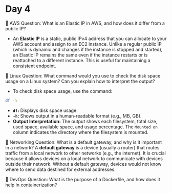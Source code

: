 # Day 4

🔸 AWS Question:
What is an Elastic IP in AWS, and how does it differ from a public IP?
- An **Elastic IP** is a static, public IPv4 address that you can allocate to your AWS account and assign to an EC2 instance. Unlike a regular public IP (which is dynamic and changes if the instance is stopped and started), an Elastic IP remains the same even if the instance restarts or is reattached to a different instance. This is useful for maintaining a consistent endpoint.

🔸 Linux Question:
What command would you use to check the disk space usage on a Linux system? Can you explain how to interpret the output?
- To check disk space usage, use the command:
```bash
df -h
```
- **`df`:** Displays disk space usage.
- **`-h`:** Shows output in a human-readable format (e.g., MB, GB).
- **Output Interpretation:** The output shows each filesystem, total size, used space, available space, and usage percentage. The `Mounted on` column indicates the directory where the filesystem is mounted.

🔸 Networking Question:
What is a default gateway, and why is it important in a network?
A **default gateway** is a device (usually a router) that routes traffic from a local network to other networks (e.g., the internet). It is crucial because it allows devices on a local network to communicate with devices outside their network. Without a default gateway, devices would not know where to send data destined for external addresses.

🔸 DevOps Question:
What is the purpose of a Dockerfile, and how does it help in containerization?


